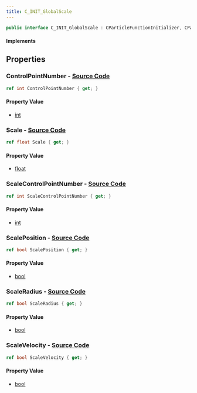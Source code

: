 ```yaml
---
title: C_INIT_GlobalScale
---
```


```csharp
public interface C_INIT_GlobalScale : CParticleFunctionInitializer, CParticleFunction, ISchemaClass<CParticleFunction>, ISchemaClass<CParticleFunctionInitializer>, ISchemaClass<C_INIT_GlobalScale>, ISchemaField, ISchemaClass, INativeHandle
```

#### Implements

## Properties

### **ControlPointNumber** - [Source Code](https://github.com/swiftly-solution/swiftlys2/blob/main/managed/src/SwiftlyS2.Generated/Schemas/Interfaces/C_INIT_GlobalScale.cs#L20)

```csharp
ref int ControlPointNumber { get; }
```

#### Property Value

- [int](https://learn.microsoft.com/dotnet/api/system.int32)

### **Scale** - [Source Code](https://github.com/swiftly-solution/swiftlys2/blob/main/managed/src/SwiftlyS2.Generated/Schemas/Interfaces/C_INIT_GlobalScale.cs#L16)

```csharp
ref float Scale { get; }
```

#### Property Value

- [float](https://learn.microsoft.com/dotnet/api/system.single)

### **ScaleControlPointNumber** - [Source Code](https://github.com/swiftly-solution/swiftlys2/blob/main/managed/src/SwiftlyS2.Generated/Schemas/Interfaces/C_INIT_GlobalScale.cs#L18)

```csharp
ref int ScaleControlPointNumber { get; }
```

#### Property Value

- [int](https://learn.microsoft.com/dotnet/api/system.int32)

### **ScalePosition** - [Source Code](https://github.com/swiftly-solution/swiftlys2/blob/main/managed/src/SwiftlyS2.Generated/Schemas/Interfaces/C_INIT_GlobalScale.cs#L24)

```csharp
ref bool ScalePosition { get; }
```

#### Property Value

- [bool](https://learn.microsoft.com/dotnet/api/system.boolean)

### **ScaleRadius** - [Source Code](https://github.com/swiftly-solution/swiftlys2/blob/main/managed/src/SwiftlyS2.Generated/Schemas/Interfaces/C_INIT_GlobalScale.cs#L22)

```csharp
ref bool ScaleRadius { get; }
```

#### Property Value

- [bool](https://learn.microsoft.com/dotnet/api/system.boolean)

### **ScaleVelocity** - [Source Code](https://github.com/swiftly-solution/swiftlys2/blob/main/managed/src/SwiftlyS2.Generated/Schemas/Interfaces/C_INIT_GlobalScale.cs#L26)

```csharp
ref bool ScaleVelocity { get; }
```

#### Property Value

- [bool](https://learn.microsoft.com/dotnet/api/system.boolean)

